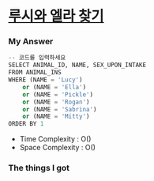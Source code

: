 # [루시와 엘라 찾기](https://school.programmers.co.kr/learn/courses/30/lessons/59046)

### My Answer

```python
-- 코드를 입력하세요
SELECT ANIMAL_ID, NAME, SEX_UPON_INTAKE
FROM ANIMAL_INS
WHERE (NAME = 'Lucy') 
    or (NAME = 'Ella')
    or (NAME = 'Pickle')
    or (NAME = 'Rogan')
    or (NAME = 'Sabrina')
    or (NAME = 'Mitty') 
ORDER BY 1
```

* Time Complexity : O()
* Space Complexity : O()



### The things I got
